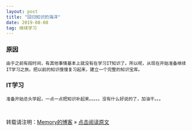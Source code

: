 ```yaml
---
layout: post
title: "回归知识的海洋"
date: 2019-08-08
tag: 继续学习
---
```

### 原因

    由于之前有段时间，有其他事情基本上就没有在学习IT知识了。所以呢，从现在开始准备继续IT学习之旅。把以前的知识慢慢复习起来，建立一个完整的知识宝库。

### IT学习

    准备开始总头学起，一点一点把知识补起来。。。。。没有什么好说的了，加油干。。。

<br>

转载请注明：[Memory的博客](https://www.shendonghai.com) » [点击阅读原文](https://www.shendonghai.com/2019/08/%E5%87%86%E5%A4%87%E6%9B%B4%E6%96%B0/) 